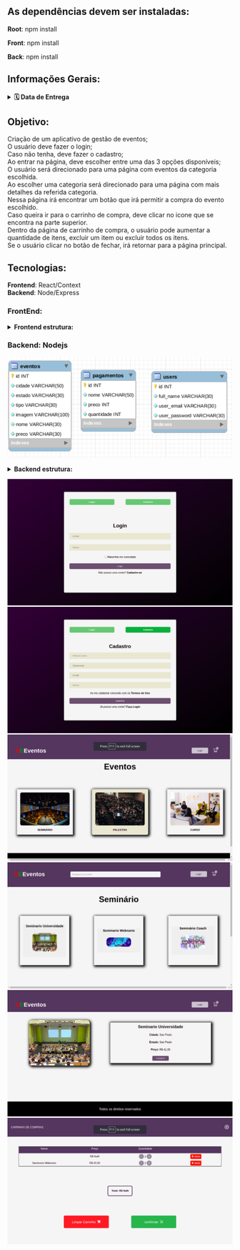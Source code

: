 ## As dependências devem ser instaladas:

<b>Root</b>: npm install

<b>Front</b>: npm install

<b>Back</b>: npm install

## Informações Gerais:

<details>
  <summary>
    <strong>🗓 Data de Entrega</strong>
  </summary><br>
  
  - Este projeto é individual;
  - Serão `7 dias de projeto;
  - Data de entrega para avaliação final do projeto: `03/08/2022 15:00`.

</details>

## Objetivo:

Criação de um aplicativo de gestão de eventos; <br/>
O usuário deve fazer o login; <br/>
Caso não tenha, deve fazer o cadastro; <br/>
Ao entrar na página, deve escolher entre uma das 3 opções disponíveis; <br/>
O usuário será direcionado para uma página com eventos da categoria escolhida. <br/>
Ao escolher uma categoria será direcionado para uma página com mais detalhes da referida categoria. <br/>
Nessa página irá encontrar um botão que irá permitir a compra do evento escolhido. <br/>
Caso queira ir para o carrinho de compra, deve clicar no icone que se encontra na parte superior. <br/>
Dentro da página de carrinho de compra, o usuário pode aumentar a quantidade de itens, excluir um item ou excluir todos os itens. <br/>
Se o usuário clicar no botão de fechar, irá retornar para a página principal. <br/>

## Tecnologias:

<b>Frontend</b>: React/Context
<br/>
<b>Backend</b>: Node/Express

### FrontEnd:

<details>
  <summary>
    <strong>Frontend estrutura:</strong>
  </summary><br>
  <ul>
    <li>Events</li>
    <li>EventsDetails</li>
    <li>Home</li>
    <li>MainLogin</li>
    <li>ShoppingCart</li>
  </ul>
</details>

### Backend: Nodejs

![Diagrama de ER](./imgs/database.png)

<details>
  <summary>
    <strong>Backend estrutura:</strong>
  </summary><br>
  <ul>
  <li>Model</li>
  <li>Service</li>
  <li>Controller</li>
  <li>Middleware</li>
  <li>Route</li>
  </ul>
</details>

![Login](./imgs/login.png) <br/>
![Cadastro](./imgs/cadastro.png) <br/>
![Pagina Principal](./imgs/pg-princ.png) <br/>
![Pagina Events](./imgs/events.png) <br/>
![Pagina Events Details](./imgs/events-details.png) <br/>
![Shopping Cart](./imgs/shopping-cart.png) <br/>

